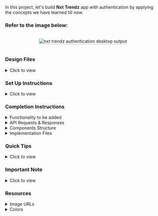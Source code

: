 In this project, let's build **Nxt Trendz** app with authentication by applying the concepts we have learned till now.

### Refer to the image below:

<br/>
<div style="text-align: center;">
    <img src="https://assets.ccbp.in/frontend/content/react-js/nxt-trendz-authentication-output-v2.gif" alt="nxt trendz authentication desktop output" style="max-width:90%;box-shadow:0 2.8px 2.2px rgba(0, 0, 0, 0.12)">
</div>
<br/>

### Design Files

<details>
<summary>Click to view</summary>

- [Extra Small (Size < 576px), Small (Size >= 576px), and Medium (Size >= 768px)](https://assets.ccbp.in/frontend/content/react-js/nxt-trendz-authentication-sm-outputs.png)
- [Large (Size >= 992px) and Extra Large (Size >= 1200px) - Login](https://assets.ccbp.in/frontend/content/react-js/nxt-trendz-authentication-lg-login-output.png)
- [Medium (Size >= 768px), Large (Size >= 992px) and Extra Large (Size >= 1200px) - Home](https://assets.ccbp.in/frontend/content/react-js/nxt-trendz-authentication-lg-home-output.png)

</details>

### Set Up Instructions

<details>
<summary>Click to view</summary>

- Download dependencies by running `npm install`
- Start up the app using `npm start`
</details>

### Completion Instructions

<details>
<summary>Functionality to be added</summary>
<br/>

The app must have the following functionalities

- When invalid credentials are provided in the login form and **Login** button is clicked, then the respective error message from the response should be displayed
- When the **username** and **password** are provided correctly and **Login** button is clicked, then the page should navigate to Home Route

</details>

<details>

<summary>API Requests & Responses</summary>
<br/>

**loginApiUrl**

#### API: `https://apis.ccbp.in/login`

#### Method: `POST`

#### Description:

Returns a response based on the credentials provided

#### Sample Success Response

```json
{
  "jwt_token": "eyJhbGciOiJIUzI1NiIsInR5cCI6IkpXVCJ9.eyJ1c2VybmFtZSI6InJhaHVsIiwicm9sZSI6IlBSSU1FX1VTRVIiLCJpYXQiOjE2MTk2Mjg2MTN9.nZDlFsnSWArLKKeF0QbmdVfLgzUbx1BGJsqa2kc_21Y"
}
```

#### Sample Failure Response

```json
{
  "status_code": 404,
  "error_msg": "Username is not found"
}
```

</details>

<details>
<summary>Components Structure</summary>
<br/>
<div style="text-align: center;">
    <img src="https://assets.ccbp.in/frontend/content/react-js/nxt-trendz-authentication-login-component-structure-breakdown.png" alt="nxt trendz authentication login component structure breakdown" style="max-width:100%;box-shadow:0 2.8px 2.2px rgba(0, 0, 0, 0.12)">
</div>
<br/>
<div style="text-align: center;">
    <img src="https://assets.ccbp.in/frontend/content/react-js/nxt-trendz-authentication-home-component-structure-breakdown.png" alt="nxt trendz authentication home component structure breakdown" style="max-width:100%;box-shadow:0 2.8px 2.2px rgba(0, 0, 0, 0.12)">
</div>
<br/>
</details>

<details>
<summary>Implementation Files</summary>
<br/>

Use these files to complete the implementation:

- `src/App.js`
- `src/components/LoginForm/index.js`
- `src/components/LoginForm/index.css`
- `src/components/Home/index.js`
- `src/components/Home/index.css`
- `src/components/Header/index.js`
- `src/components/Header/index.css`
</details>

### Quick Tips

<details>
<summary>Click to view</summary>
<br>

- You can use the `box-shadow` CSS property to apply the box-shadow effect to containers

  ```
    box-shadow: 0px 4px 16px 0px #bfbfbf;
  ```

  <br/>
   <img src="https://assets.ccbp.in/frontend/content/react-js/box-shadow-img.png" alt="box shadow" style="width:200px" />

- You can use the `cursor` CSS property to specify the mouse cursor to be displayed when pointing over an element

  ```
    cursor: pointer;
  ```

  <br/>
   <img src="https://assets.ccbp.in/frontend/content/react-js/cursor-pointer-img.png" alt="cursor pointer" style="width:100px" />

- You can use the below `outline` CSS property for buttons and input elements to remove the highlighting when the elements are clicked

  ```
    outline: none;
  ```

</details>

### Important Note

<details>
<summary>Click to view</summary>

<br/>

**The following instructions are required for the tests to pass**

- `Home` route should consist of `/` in the URL path
- `Login` route should consist of `/login` in the URL path
- No need to use the `BrowserRouter` in `App.js` as we have already included in `index.js`
- User credentials

  ```text
   username: rahul
   password: rahul@2021
  ```

</details>

### Resources

<details>
<summary>Image URLs</summary>

- [https://assets.ccbp.in/frontend/react-js/nxt-trendz-logo-img.png](https://assets.ccbp.in/frontend/react-js/nxt-trendz-logo-img.png) alt should be **website logo**
- [https://assets.ccbp.in/frontend/react-js/nxt-trendz-login-img.png](https://assets.ccbp.in/frontend/react-js/nxt-trendz-login-img.png) alt should be **website login**
- [https://assets.ccbp.in/frontend/react-js/nxt-trendz-home-img.png](https://assets.ccbp.in/frontend/react-js/nxt-trendz-home-img.png) alt should be **clothes that get you noticed**
- [https://assets.ccbp.in/frontend/react-js/nxt-trendz-log-out-img.png](https://assets.ccbp.in/frontend/react-js/nxt-trendz-log-out-img.png) alt should be **nav logout**
- [https://assets.ccbp.in/frontend/react-js/nxt-trendz-home-icon.png](https://assets.ccbp.in/frontend/react-js/nxt-trendz-home-icon.png) alt should be **nav home**
- [https://assets.ccbp.in/frontend/react-js/nxt-trendz-products-icon.png](https://assets.ccbp.in/frontend/react-js/nxt-trendz-products-icon.png) alt should be **nav products**
- [https://assets.ccbp.in/frontend/react-js/nxt-trendz-cart-icon.png](https://assets.ccbp.in/frontend/react-js/nxt-trendz-cart-icon.png) alt should be **nav cart**

</details>

<details>
<summary>Colors</summary>

<br/>
<div style="background-color: #1e293b; width: 150px; padding: 10px; color: white">Hex: #1e293b</div>

</details>


